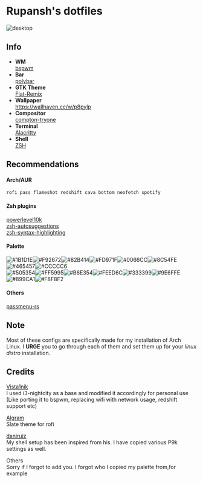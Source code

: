 # Rupansh's dotfiles
![desktop](https://i.ibb.co/GcvP8qn/2020-09-11-18-25.png)
## Info
- **WM** \
 [bspwm](https://github.com/baskerville/bspwm)
 - **Bar** \
  [polybar](https://github.com/polybar/polybar)
  - **GTK Theme** \
  [Flat-Remix](https://github.com/daniruiz/flat-remix-gtk)
 - **Wallpaper** \
 https://wallhaven.cc/w/p8pylp
-   **Compositor** \
[compton-tryone](https://github.com/tryone144/compton)
- **Terminal** \
[Alacritty](https://github.com/alacritty/alacritty)
- **Shell** \
[ZSH](https://github.com/ohmyzsh/ohmyzsh)

## Recommendations
#### Arch/AUR
```
rofi pass flameshot redshift cava bottom neofetch spotify
```
#### Zsh plugins
[powerlevel10k](https://github.com/romkatv/powerlevel10k) \
[zsh-autosuggestions](https://github.com/zsh-users/zsh-autosuggestions) \
[zsh-syntax-highlighting](https://github.com/zsh-users/zsh-syntax-highlighting)

#### Palette
![#1B1D1E](https://placehold.it/40x25/1B1D1E/000000?text=+)![#F92672](https://placehold.it/40x25/F92672/000000?text=+)![#82B414](https://placehold.it/40x25/82B414/000000?text=+)![#FD971F](https://placehold.it/40x25/FD971F/000000?text=+)![#0066CC](https://placehold.it/40x25/0066CC/000000?text=+)![#8C54FE](https://placehold.it/40x25/8C54FE/000000?text=+)![#465457](https://placehold.it/40x25/465457/000000?text=+)![#CCCCC6](https://placehold.it/40x25/CCCCC6/000000?text=+) \
![#505354](https://placehold.it/40x25/505354/000000?text=+)![#FF5995](https://placehold.it/40x25/FF5995/000000?text=+)![#B6E354](https://placehold.it/40x25/B6E354/000000?text=+)![#FEED6C](https://placehold.it/40x25/FEED6C/000000?text=+)![#333399](https://placehold.it/40x25/333399/000000?text=+)![#9E6FFE](https://placehold.it/40x25/9E6FFE/000000?text=+)![#899CA1](https://placehold.it/40x25/899CA1/000000?text=+)![#F8F8F2](https://placehold.it/40x25/F8F8F2/000000?text=+)

#### Others
[passmenu-rs](https://github.com/rupansh/passmenu-rs)

## Note
Most of these configs are specifically made for my installation of Arch Linux. I **URGE** you to go through each of them and set them up for your *linux distro* installation.

## Credits
[Vista1nik](https://github.com/Vista1nik/i3-nightcity2) \
I used i3-nightcity as a base and modified it accordingly for personal use (Like porting it to bspwm, replacing wifi with network usage, redshift support etc)

[Algram](https://github.com/Algram) \
Slate theme for rofi

[daniruiz](https://github.com/daniruiz/dotfiles) \
My shell setup has been inspired from his. I have copied various P9k settings as well.

Others \
Sorry if I forgot to add you. I forgot who I copied my palette from,for example
